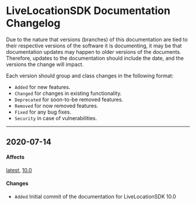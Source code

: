 # LiveLocationSDK Documentation Changelog

Due to the nature that versions (branches) of this documentation are tied to 
their respective versions of the software it is documenting, it may be that documentation 
updates may happen to older versions of the documents. Therefore, updates to the 
documentation should include the date, and the versions the change will impact. 

Each version should group and class changes in the following format:

- `Added` for new features.
- `Changed` for changes in existing functionality.
- `Deprecated` for soon-to-be removed features.
- `Removed` for now removed features.
- `Fixed` for any bug fixes.
- `Security` in case of vulnerabilities.

---

## 2020-07-14

#### Affects

[latest](https://github.com/livingmap/documentation-LivingMapSDK/tree/latest), 
[10.0](https://github.com/livingmap/documentation-LivingMapSDK/tree/10.0)

#### Changes

- `Added` Initial commit of the documentation for LiveLocationSDK 10.0
